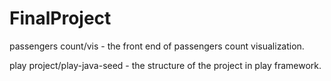 # FinalProject
passengers count/vis - the front end of passengers count visualization.

play project/play-java-seed - the structure of the project in play framework.
